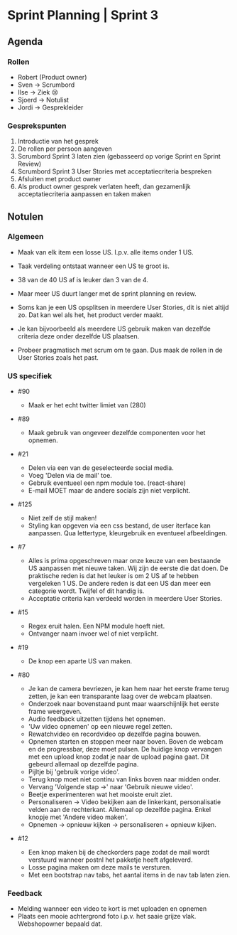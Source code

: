 # Sprint Planning | Sprint 3

## Agenda

### Rollen

- Robert (Product owner)
- Sven -> Scrumbord
- Ilse -> Ziek 😢
- Sjoerd -> Notulist
- Jordi -> Gesprekleider

### Gesprekspunten

<ol>
  <li>Introductie van het gesprek</li>
  <li>De rollen per persoon aangeven</li>
  <li>Scrumbord Sprint 3 laten zien (gebasseerd op vorige Sprint en Sprint Review)</li>
  <li>Scrumbord Sprint 3 User Stories met acceptatiecriteria bespreken</li>
  <li>Afsluiten met product owner</li>
  <li>Als product owner gesprek verlaten heeft, dan gezamenlijk acceptatiecriteria aanpassen en taken maken</li>
</ol>

## Notulen

### Algemeen

- Maak van elk item een losse US. I.p.v. alle items onder 1 US.
- Taak verdeling ontstaat wanneer een US te groot is.
- 38 van de 40 US af is leuker dan 3 van de 4.
- Maar meer US duurt langer met de sprint planning en review.
- Soms kan je een US opsplitsen in meerdere User Stories, dit is niet altijd zo. Dat kan wel als het, het product verder maakt.
- Je kan bijvoorbeeld als meerdere US gebruik maken van dezelfde criteria deze onder dezelfde US plaatsen.

- Probeer pragmatisch met scrum om te gaan. Dus maak de rollen in de User Stories zoals het past.

### US specifiek

- #90

  - Maak er het echt twitter limiet van (280)

- #89

  - Maak gebruik van ongeveer dezelfde componenten voor het opnemen.

- #21

  - Delen via een van de geselecteerde social media.
  - Voeg 'Delen via de mail' toe.
  - Gebruik eventueel een npm module toe. (react-share)
  - E-mail MOET maar de andere socials zijn niet verplicht.

- #125

  - Niet zelf de stijl maken!
  - Styling kan opgeven via een css bestand, de user iterface kan aanpassen. Qua lettertype, kleurgebruik en eventueel afbeeldingen.

- #7

  - Alles is prima opgeschreven maar onze keuze van een bestaande US aanpassen met nieuwe taken. Wij zijn de eerste die dat doen. De praktische reden is dat het leuker is om 2 US af te hebben vergeleken 1 US. De andere reden is dat een US dan meer een categorie wordt. Twijfel of dit handig is.
  - Acceptatie criteria kan verdeeld worden in meerdere User Stories.

- #15

  - Regex eruit halen. Een NPM module hoeft niet.
  - Ontvanger naam invoer wel of niet verplicht.

- #19

  - De knop een aparte US van maken.

- #80

  - Je kan de camera bevriezen, je kan hem naar het eerste frame terug zetten, je kan een transparante laag over de webcam plaatsen.
  - Onderzoek naar bovenstaand punt maar waarschijnlijk het eerste frame weergeven.
  - Audio feedback uitzetten tijdens het opnemen.
  - 'Uw video opnemen' op een nieuwe regel zetten.
  - Rewatchvideo en recordvideo op dezelfde pagina bouwen.
  - Opnemen starten en stoppen meer naar boven. Boven de webcam en de progressbar, deze moet pulsen. De huidige knop vervangen met een upload knop zodat je naar de upload pagina gaat. Dit gebeurd allemaal op dezelfde pagina.
  - Pijltje bij 'gebruik vorige video'.
  - Terug knop moet niet continu van links boven naar midden onder.
  - Vervang 'Volgende stap ->' naar 'Gebruik nieuwe video'.
  - Beetje experimenteren wat het mooiste eruit ziet.
  - Personaliseren -> Video bekijken aan de linkerkant, personalisatie velden aan de rechterkant. Allemaal op dezelfde pagina. Enkel knopje met 'Andere video maken'.
  - Opnemen -> opnieuw kijken -> personaliseren + opnieuw kijken.

- #12
  - Een knop maken bij de checkorders page zodat de mail wordt verstuurd wanneer postnl het pakketje heeft afgeleverd.
  - Losse pagina maken om deze mails te versturen.
  - Met een bootstrap nav tabs, het aantal items in de nav tab laten zien.

### Feedback

- Melding wanneer een video te kort is met uploaden en opnemen
- Plaats een mooie achtergrond foto i.p.v. het saaie grijze vlak. Webshopowner bepaald dat.
